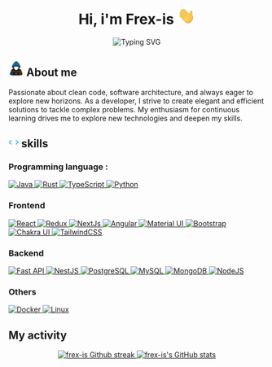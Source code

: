 <h1 align="center">
  Hi, i'm Frex-is
  <img 
    src="./assets/img/hi.gif" 
    alt="animated greeting"
    width="35"
  />
</h1>

<div align="center">
  <img 
    src="https://readme-typing-svg.herokuapp.com?font=Fira+Code&pause=1000&color=D836F7&center=true&vCenter=true&repeat=true&random=false&width=435&lines=Passionate+Fullstack+Developer" 
    alt="Typing SVG" 
  />
</div>

<h2>
  <img
    src="./assets/img/about-me.gif"
    alt=""
    width="30"
  />
  About me
</h2>

<p>
  Passionate about clean code, software architecture, and always eager to explore new horizons. As a developer, I strive to create elegant and efficient solutions to tackle complex problems. My enthusiasm for continuous learning drives me to explore new technologies and deepen my skills.
</p>

<h2>
  <img
    src="./assets/img/skills.gif"
    width="20"
  />
  skills
</h2>

<h3>Programming language :</h3>

<p align="left" >
  <a 
    href="https://www.oracle.com/java/"
    target="_blank" 
    rel="noreferrer"
  >
      <img 
        src="https://raw.githubusercontent.com/danielcranney/readme-generator/main/public/icons/skills/java-colored.svg" 
        width="36" 
        height="36" 
        alt="Java" 
      />
  </a>
  <a 
    href="https://www.rust-lang.org/"
    target="_blank" 
    rel="noreferrer"
  >
      <img 
        src="https://raw.githubusercontent.com/danielcranney/readme-generator/main/public/icons/skills/rust-colored.svg"
        width="36" 
        height="36" 
        alt="Rust" 
      />
  </a>
  <a 
    href="https://www.typescriptlang.org/"
    target="_blank" 
    rel="noreferrer"
  >
    <img 
      src="https://raw.githubusercontent.com/danielcranney/readme-generator/main/public/icons/skills/typescript-colored.svg"
      width="36"
      height="36"
      alt="TypeScript" 
    />
  </a>
  <a 
    href="https://www.python.org/"
    target="_blank" 
    rel="noreferrer"
  >
    <img 
      src="https://raw.githubusercontent.com/danielcranney/readme-generator/main/public/icons/skills/python-colored.svg"
      width="36" 
      height="36" 
      alt="Python" 
    />
  </a>
</p>

<h3>Frontend</h3>

<p align="left">
  <a
    href="https://reactjs.org/"
    target="_blank"
    rel="noreferrer"
  >
    <img
      src="https://raw.githubusercontent.com/danielcranney/readme-generator/main/public/icons/skills/react-colored.svg"
      width="36"
      height="36"
      alt="React"
    />
  </a>
  <a
    href="https://redux.js.org/"
    target="_blank"
    rel="noreferrer"
  >
    <img
      src="https://raw.githubusercontent.com/danielcranney/readme-generator/main/public/icons/skills/redux-colored.svg"
      width="36"
      height="36"
      alt="Redux"
    />
  </a>
  <a
    href="https://nextjs.org/docs"
    target="_blank"
    rel="noreferrer"
  >
    <img
      src="https://raw.githubusercontent.com/danielcranney/readme-generator/main/public/icons/skills/nextjs-colored.svg"
      width="36"
      height="36"
      alt="NextJs"
    />
  </a>
  <a
    href="https://angular.io/"
    target="_blank"
    rel="noreferrer"
  >
    <img
      src="https://raw.githubusercontent.com/danielcranney/readme-generator/main/public/icons/skills/angularjs-colored.svg"
      width="36"
      height="36"
      alt="Angular"
    />
  </a>
  <a
    href="https://mui.com/"
    target="_blank"
    rel="noreferrer"
  >
    <img
      src="https://raw.githubusercontent.com/danielcranney/readme-generator/main/public/icons/skills/materialui-colored.svg"
      width="36"
      height="36"
      alt="Material UI"
    />
  </a>
  <a
    href="https://getbootstrap.com/"
    target="_blank"
    rel="noreferrer"
  >
    <img
      src="https://raw.githubusercontent.com/danielcranney/readme-generator/main/public/icons/skills/bootstrap-colored.svg"
      width="36"
      height="36"
      alt="Bootstrap"
    />
  </a>
  <a
    href="https://chakra-ui.com/"
    target="_blank"
    rel="noreferrer"
  >
    <img
      src="https://raw.githubusercontent.com/danielcranney/readme-generator/main/public/icons/skills/chakra-colored.svg"
      width="36"
      height="36"
      alt="Chakra UI"
    />
  </a>
  <a
    href="https://tailwindcss.com/"
    target="_blank"
    rel="noreferrer"
  >
    <img
      src="https://raw.githubusercontent.com/danielcranney/readme-generator/main/public/icons/skills/tailwindcss-colored.svg"
      width="36"
      height="36"
      alt="TailwindCSS"
    />
  </a>
</p>

<h3>Backend</h3>

<p align="left">
  <a
    href="https://fastapi.tiangolo.com/"
    target="_blank"
    rel="noreferrer"
  >
    <img
      src="https://raw.githubusercontent.com/danielcranney/readme-generator/main/public/icons/skills/fastapi-colored.svg"
      width="36"
      height="36"
      alt="Fast API"
    />
  </a>
  <a
    href="https://docs.nestjs.com/"
    target="_blank"
    rel="noreferrer"
  >
    <img
      src="https://raw.githubusercontent.com/danielcranney/readme-generator/main/public/icons/skills/nestjs-colored.svg"
      width="36"
      height="36"
      alt="NestJS"
    />
  </a>
  <a
    href="https://www.postgresql.org/"
    target="_blank"
    rel="noreferrer"
  >
    <img
      src="https://raw.githubusercontent.com/danielcranney/readme-generator/main/public/icons/skills/postgresql-colored.svg"
      width="36"
      height="36"
      alt="PostgreSQL"
    />
  </a>
  <a
    href="https://www.mysql.com/"
    target="_blank"
    rel="noreferrer"
  >
    <img
      src="https://raw.githubusercontent.com/danielcranney/readme-generator/main/public/icons/skills/mysql-colored.svg"
      width="36"
      height="36"
      alt="MySQL"
    />
  </a>
  <a
    href="https://www.mongodb.com/"
    target="_blank"
    rel="noreferrer"
  >
    <img
      src="https://raw.githubusercontent.com/danielcranney/readme-generator/main/public/icons/skills/mongodb-colored.svg"
      width="36"
      height="36"
      alt="MongoDB"
    />
  </a>
  <a
    href="https://nodejs.org/en/"
    target="_blank"
    rel="noreferrer"
  >
    <img
      src="https://raw.githubusercontent.com/danielcranney/readme-generator/main/public/icons/skills/nodejs-colored.svg"
      width="36"
      height="36"
      alt="NodeJS"
    />
  </a>
</p>

<h3>Others</h3>

<p align="left">
  <a 
    href="https://www.docker.com/"
    target="_blank" 
    rel="noreferrer"
  >
    <img 
      src="https://raw.githubusercontent.com/danielcranney/readme-generator/main/public/icons/skills/docker-colored.svg"
      width="36"
      height="36"
      alt="Docker" 
    />
  </a>
  <a 
    href="https://www.linux.org"
    target="_blank" 
    rel="noreferrer"
  >
    <img 
      src="https://raw.githubusercontent.com/danielcranney/readme-generator/main/public/icons/skills/linux-colored.svg"
      width="36" 
      height="36" 
      alt="Linux" 
    />
  </a>
</p>

<h2>My activity</h2>

<div align="center" display="flex">
  <a href="http://www.github.com/frex-is">
    <img 
      src="https://github-readme-streak-stats.herokuapp.com/?user=frex-is&stroke=ffffff&background=1c1917&ring=0891b2&fire=0891b2&currStreakNum=ffffff&currStreakLabel=0891b2&sideNums=ffffff&sideLabels=ffffff&dates=ffffff&hide_border=true"
      alt="frex-is Github streak" />
    </a>
  <a href="http://www.github.com/frex-is">
    <img 
      src="https://github-readme-stats.vercel.app/api?username=frex-is&show_icons=true&hide=&count_private=true&title_color=0891b2&text_color=ffffff&icon_color=0891b2&bg_color=1c1917&hide_border=true&show_icons=true"
      alt="frex-is's GitHub stats" 
    />
  </a>
</div>